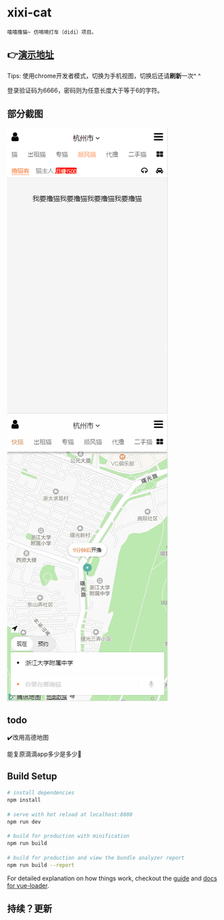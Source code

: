 # xixi-cat
    嘻嘻撸猫~ 仿嘀嘀打车（didi）项目。
## :point_right:[演示地址](https://myl0204.github.io/XiXi)
Tips: 使用chrome开发者模式，切换为手机视图，切换后还请**刷新**一次^ ^

登录验证码为6666，密码则为任意长度大于等于6的字符。
## 部分截图
![gif](https://raw.githubusercontent.com/myl0204/XiXi/master/img/Animation.gif)
![gif](https://raw.githubusercontent.com/myl0204/XiXi/master/img/Animation2.gif)
## todo
:heavy_check_mark:改用高德地图

能复原滴滴app多少是多少:muscle:
## Build Setup

``` bash
# install dependencies
npm install

# serve with hot reload at localhost:8080
npm run dev

# build for production with minification
npm run build

# build for production and view the bundle analyzer report
npm run build --report
```

For detailed explanation on how things work, checkout the [guide](http://vuejs-templates.github.io/webpack/) and [docs for vue-loader](http://vuejs.github.io/vue-loader).

## 持续？更新